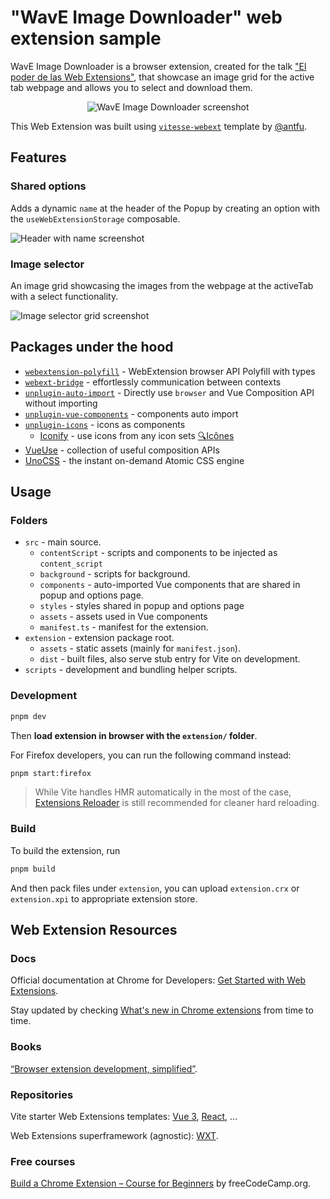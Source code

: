 # "WavE Image Downloader" web extension sample

WavE Image Downloader is a browser extension, created for the talk ["El poder de las Web Extensions"](https://bit.ly/talk-poder-web-ext), that showcase an image grid for the active tab webpage and allows you to select and download them.

<p align="center">
  <img src="https://github.com/user-attachments/assets/a9288502-5317-444b-aa1b-07e258c60738" alt="WavE Image Downloader screenshot" />
</p>

This Web Extension was built using [`vitesse-webext`](https://github.com/antfu-collective/vitesse-webext) template by [@antfu](https://github.com/antfu).

## Features

### Shared options

Adds a dynamic `name` at the header of the Popup by creating an option with the `useWebExtensionStorage` composable.

![Header with name screenshot](https://github.com/user-attachments/assets/9fd2fed1-b364-4ea9-9b77-915ffd5330e8)

### Image selector

An image grid showcasing the images from the webpage at the activeTab with a select functionality.

![Image selector grid screenshot](https://github.com/user-attachments/assets/112ab041-9492-4039-94c9-dcb1da6c358c)

## Packages under the hood

- [`webextension-polyfill`](https://github.com/mozilla/webextension-polyfill) - WebExtension browser API Polyfill with types
- [`webext-bridge`](https://github.com/antfu/webext-bridge) - effortlessly communication between contexts
- [`unplugin-auto-import`](https://github.com/antfu/unplugin-auto-import) - Directly use `browser` and Vue Composition API without importing
- [`unplugin-vue-components`](https://github.com/antfu/vite-plugin-components) - components auto import
- [`unplugin-icons`](https://github.com/antfu/unplugin-icons) - icons as components
  - [Iconify](https://iconify.design) - use icons from any icon sets [🔍Icônes](https://icones.netlify.app/)
- [VueUse](https://github.com/antfu/vueuse) - collection of useful composition APIs
- [UnoCSS](https://github.com/unocss/unocss) - the instant on-demand Atomic CSS engine

## Usage

### Folders

- `src` - main source.
  - `contentScript` - scripts and components to be injected as `content_script`
  - `background` - scripts for background.
  - `components` - auto-imported Vue components that are shared in popup and options page.
  - `styles` - styles shared in popup and options page
  - `assets` - assets used in Vue components
  - `manifest.ts` - manifest for the extension.
- `extension` - extension package root.
  - `assets` - static assets (mainly for `manifest.json`).
  - `dist` - built files, also serve stub entry for Vite on development.
- `scripts` - development and bundling helper scripts.

### Development

```bash
pnpm dev
```

Then **load extension in browser with the `extension/` folder**.

For Firefox developers, you can run the following command instead:

```bash
pnpm start:firefox
```

> While Vite handles HMR automatically in the most of the case, [Extensions Reloader](https://chrome.google.com/webstore/detail/fimgfedafeadlieiabdeeaodndnlbhid) is still recommended for cleaner hard reloading.

### Build

To build the extension, run

```bash
pnpm build
```

And then pack files under `extension`, you can upload `extension.crx` or `extension.xpi` to appropriate extension store.

## Web Extension Resources

### Docs

Official documentation at Chrome for Developers: [Get Started with Web Extensions](https://developer.chrome.com/docs/extensions/get-started).

Stay updated by checking [What's new in Chrome extensions](https://developer.chrome.com/docs/extensions/whats-new) from time to time.

### Books

[“Browser extension development, simplified”](https://serversideup.net/building-multi-platform-browser-extensions/).

### Repositories

Vite starter Web Extensions templates: [Vue 3](https://github.com/antfu-collective/vitesse-webext/), [React](https://github.com/JohnBra/vite-web-extension), ...

Web Extensions superframework (agnostic): [WXT](https://wxt.dev/).

### Free courses

[Build a Chrome Extension – Course for Beginners](https://www.youtube.com/watch?v=0n809nd4Zu4) by freeCodeCamp.org.
